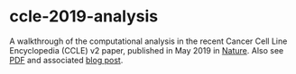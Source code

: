 # ccle-2019-analysis
 
A walkthrough of the computational analysis in the recent Cancer Cell Line Encyclopedia (CCLE) v2 paper, published in May 2019 in [Nature](https://www.nature.com/articles/s41586-019-1186-3). Also see [PDF](https://kevinhu.github.io/ccle-2019-analysis/ghandi_ccle2_2019.pdf) and associated [blog post](https://kevinhu.io/2020/02/04/ccle).
